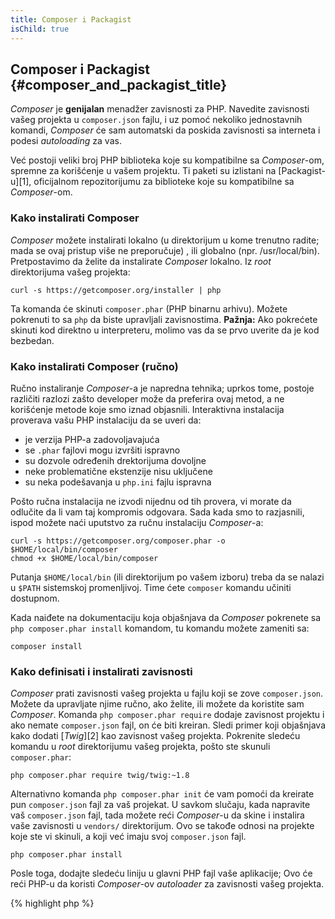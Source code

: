 ```yaml
---
title: Composer i Packagist
isChild: true
---
```


## Composer i Packagist {#composer_and_packagist_title}

_Composer_ je **genijalan** menadžer zavisnosti za PHP. Navedite zavisnosti vašeg projekta u `composer.json` fajlu, i uz 
pomoć nekoliko jednostavnih komandi, _Composer_ će sam automatski da poskida zavisnosti sa interneta i podesi 
_autoloading_ za vas.

Već postoji veliki broj PHP biblioteka koje su kompatibilne sa _Composer_-om, spremne za korišćenje u vašem projektu. Ti 
paketi su izlistani na [Packagist-u][1], oficijalnom repozitorijumu za biblioteke koje su kompatibilne sa _Composer_-om.

### Kako instalirati Composer

_Composer_ možete instalirati lokalno (u direktorijum u kome trenutno radite; mada se ovaj pristup više ne preporučuje) 
, ili globalno (npr. /usr/local/bin). Pretpostavimo da želite da instalirate _Composer_ lokalno. Iz _root_ direktorijuma
vašeg projekta:

    curl -s https://getcomposer.org/installer | php

Ta komanda će skinuti `composer.phar` (PHP binarnu arhivu). Možete pokrenuti to sa `php` da biste upravljali 
zavisnostima. <strong>Pažnja:</strong> Ako pokrećete skinuti kod direktno u interpreteru, molimo vas da se prvo uverite 
da je kod bezbedan.

### Kako instalirati Composer (ručno)

Ručno instaliranje _Composer_-a je napredna tehnika; uprkos tome, postoje različiti razlozi zašto developer može da 
preferira ovaj metod, a ne korišćenje metode koje smo iznad objasnili. Interaktivna instalacija proverava vašu PHP 
instalaciju da se uveri da:

- je verzija PHP-a zadovoljavajuća
- se `.phar` fajlovi mogu izvršiti ispravno
- su dozvole određenih drektorijuma dovoljne
- neke problematične ekstenzije nisu uključene
- su neka podešavanja u `php.ini` fajlu ispravna

Pošto ručna instalacija ne izvodi nijednu od tih provera, vi morate da odlučite da li vam taj kompromis odgovara. Sada 
kada smo to razjasnili, ispod možete naći uputstvo za ručnu instalaciju _Composer_-a:

    curl -s https://getcomposer.org/composer.phar -o $HOME/local/bin/composer
    chmod +x $HOME/local/bin/composer

Putanja `$HOME/local/bin` (ili direktorijum po vašem izboru) treba da se nalazi u `$PATH` sistemskoj promenljivoj. Time
ćete `composer` komandu učiniti dostupnom.

Kada naiđete na dokumentaciju koja objašnjava da _Composer_ pokrenete sa `php composer.phar install` komandom, tu  komandu možete zameniti sa:

    composer install

### Kako definisati i instalirati zavisnosti

_Composer_ prati zavisnosti vašeg projekta u fajlu koji se zove `composer.json`. Možete da upravljate njime ručno, ako želite, ili možete da koristite sam _Composer_. Komanda `php composer.phar require` dodaje zavisnost projektu i ako nemate `composer.json` fajl, on će biti kreiran. Sledi primer koji objašnjava kako dodati [_Twig_][2] kao zavisnost vašeg projekta. Pokrenite sledeću komandu u _root_ direktorijumu vašeg projekta, pošto ste skunuli `composer.phar`:

	php composer.phar require twig/twig:~1.8

Alternativno komanda `php composer.phar init` će vam pomoći da kreirate pun `composer.json` fajl za vaš projekat. U savkom slučaju, kada napravite vaš `composer.json` fajl, tada možete reći _Composer_-u da skine i instalira vaše zavisnosti u  `vendors/` direktorijum. Ovo se takođe odnosi na projekte koje ste vi skinuli, a koji već imaju svoj `composer.json` fajl.
    
	php composer.phar install
	
Posle toga, dodajte sledeću liniju u glavni PHP fajl vaše aplikacije; Ovo će reći PHP-u da koristi _Composer_-ov _autoloader_  za zavisnosti vašeg projekta.	

{% highlight php %}
<?php
require 'vendor/autoload.php';
{% endhighlight %}

Sada možete koristiti zavisnosti vašeg projekta, jer će biti uključeni automatski , kada budu zatraženi.

### Ažuriranje vaših zavisnosti

_Composer_ kreira fajl nazvan `composer.lock` koji čuva tačnu verziju svakog paketa koji je skinuo kada ste prvi put pokrenuli `php composer.phar install` komandu. Ako delite vaš projekat sa drugim programerima, a `composer.lock` fajl je deo vaše distribucije, kada oni budu pokrenuli `php composer.phar install` komandu, _Composer_ će se pobrinuti da i oni imaju iste verzije paketa kao i vi. Da biste ažurirali vaše zavisnosti pokrenite `php composer.phar update`.

To je veoma korisno kada verzije paketa definišete fleksibilno. Npr. zahtevamo verziju ~1.8 znači "bilo koja novija verzija od 1.8.0, ali manja od 2.0.x-dev", takođe možete koristiti `*` džoker kao u `1.8.*`. Sada će komanda `php composer.phar update` unaprediti sve vaše zavisnosti na najnovije verzije koje se slažu sa zahtevima koje ste naveli.

### Bezbednost - provera vaših zavisnosti

[Security Advisories Checker][3] je _web_ servis i CLI alat, koji će ispitati vaš `composer.lock` fajl i reći vam ako treba da ažurirate neke zavisnosti.

* [Naučite o Composer-u][4]

[1]: http://packagist.org/
[2]: http://twig.sensiolabs.org
[3]: https://security.sensiolabs.org/
[4]: http://getcomposer.org/doc/00-intro.md


